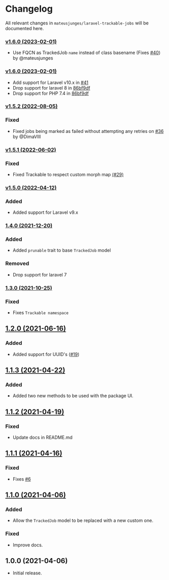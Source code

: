 # Changelog

All relevant changes in `mateusjunges/laravel-trackable-jobs` will be documented here.

### [v1.6.0 (2023-02-01)](https://github.com/mateusjunges/trackable-jobs-for-laravel/compare/1.6.0...v1.6.1)
- Use FQCN as TrackedJob `name` instead of class basename (Fixes [#40](https://github.com/mateusjunges/trackable-jobs-for-laravel/issues/40)) by @mateusjunges

### [v1.6.0 (2023-02-01)](https://github.com/mateusjunges/trackable-jobs-for-laravel/compare/1.5.2...v1.6.0)
- Add support for Laravel v10.x in [#41](https://github.com/mateusjunges/trackable-jobs-for-laravel/pull/41)
- Drop support for laravel 8 in [86bf9df](https://github.com/mateusjunges/trackable-jobs-for-laravel/commit/86bf9df6a364ab247cdae059764fe62d5a72118b)
- Drop support for PHP 7.4 in [86bf9df](https://github.com/mateusjunges/trackable-jobs-for-laravel/commit/86bf9df6a364ab247cdae059764fe62d5a72118b)

### [v1.5.2 (2022-08-05)](https://github.com/mateusjunges/trackable-jobs-for-laravel/compare/1.5.1...v1.5.2)
### Fixed
- Fixed jobs being marked as failed without attempting any retries on [#36](https://github.com/mateusjunges/trackable-jobs-for-laravel/pull/36) by @DimaVIII

### [v1.5.1 (2022-06-02)](https://github.com/mateusjunges/trackable-jobs-for-laravel/compare/1.5.0...v1.5.1)
### Fixed
- Fixed Trackable to respect custom morph map [(#29)](https://github.com/mateusjunges/trackable-jobs-for-laravel/issues/29)

### [v1.5.0 (2022-04-12)](https://github.com/mateusjunges/trackable-jobs-for-laravel/compare/1.4.0...v1.5.0)
### Added
- Added support for Laravel v9.x

### [1.4.0 (2021-12-20)](https://github.com/mateusjunges/trackable-jobs-for-laravel/compare/1.3.0...1.4.0)
### Added
- Added `prunable` trait to base `TrackedJob` model

### Removed
- Drop support for laravel 7

### [1.3.0 (2021-10-25)](https://github.com/mateusjunges/trackable-jobs-for-laravel/compare/1.2.0...1.3.0)
### Fixed
- Fixes `Trackable namespace`

## [1.2.0 (2021-06-16)](https://github.com/mateusjunges/trackable-jobs-for-laravel/compare/1.1.3...1.2.0)
### Added
- Added support for UUID's ([#19](https://github.com/mateusjunges/trackable-jobs-for-laravel/issues/19))

## [1.1.3 (2021-04-22)](https://github.com/mateusjunges/trackable-jobs-for-laravel/compare/1.1.2...1.1.3)
### Added
- Added two new methods to be used with the package UI.

## [1.1.2 (2021-04-19)](https://github.com/mateusjunges/trackable-jobs-for-laravel/compare/1.1.1...1.1.2)
### Fixed
- Update docs in README.md

## [1.1.1 (2021-04-16)](https://github.com/mateusjunges/trackable-jobs-for-laravel/compare/1.1.0...1.1.1)
### Fixed
- Fixes [#6](https://github.com/mateusjunges/trackable-jobs-for-laravel/issues/6)

## [1.1.0 (2021-04-06)](https://github.com/mateusjunges/trackable-jobs-for-laravel/compare/1.0.0...1.1.0)
### Added
- Allow the `TrackedJob` model to be replaced with a new custom one.

### Fixed
- Improve docs.

## 1.0.0 (2021-04-06)
- Initial release.
